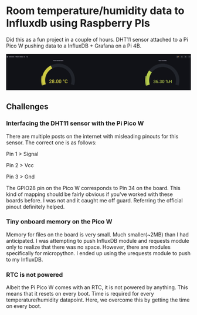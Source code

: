 # Room temperature/humidity data to Influxdb using Raspberry PIs

Did this as a fun project in a couple of hours. DHT11 sensor attached to a Pi Pico W pushing data to a InfluxDB + Grafana on a Pi 4B. 


![alt text](images/dht_11_grafana.jpg "Data on the Grafana dashboard")

## Challenges
### Interfacing the DHT11 sensor with the Pi Pico W
There are multiple posts on the internet with misleading pinouts for this sensor. The correct one is as follows: 

Pin 1 > Signal

Pin 2 > Vcc

Pin 3 > Gnd

The GPIO28 pin on the Pico W corresponds to Pin 34 on the board. This kind of mapping should be fairly obvious if you've worked with these boards before. I was not and it caught me off guard. Referring the official pinout definitely helped.

### Tiny onboard memory on the Pico W
Memory for files on the board is very small. Much smaller(~2MB) than I had anticipated. I was attempting to push InfluxDB module and requests module only to realize that there was no space. However, there are modules specifically for micropython. I ended up using the urequests module to push to my InfluxDB.

### RTC is not powered
Albeit the Pi Pico W comes with an RTC, it is not powered by anything. This means that it resets on every boot. Time is required for every temperature/humidity datapoint. Here, we overcome this by getting the time on every boot. 
